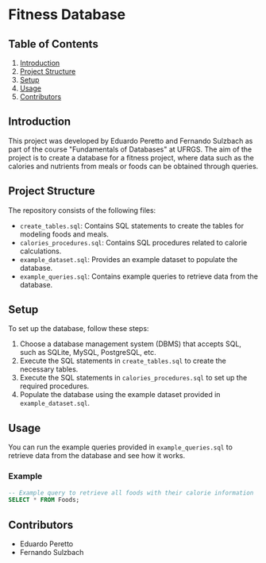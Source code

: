 # Fitness Database

## Table of Contents
1. [Introduction](#introduction)
2. [Project Structure](#project-structure)
3. [Setup](#setup)
4. [Usage](#usage)
5. [Contributors](#contributors)

## Introduction
This project was developed by Eduardo Peretto and Fernando Sulzbach as part of the course "Fundamentals of Databases" at UFRGS. The aim of the project is to create a database for a fitness project, where data such as the calories and nutrients from meals or foods can be obtained through queries.

## Project Structure
The repository consists of the following files:

- `create_tables.sql`: Contains SQL statements to create the tables for modeling foods and meals.
- `calories_procedures.sql`: Contains SQL procedures related to calorie calculations.
- `example_dataset.sql`: Provides an example dataset to populate the database.
- `example_queries.sql`: Contains example queries to retrieve data from the database.

## Setup
To set up the database, follow these steps:

1. Choose a database management system (DBMS) that accepts SQL, such as SQLite, MySQL, PostgreSQL, etc.
2. Execute the SQL statements in `create_tables.sql` to create the necessary tables.
3. Execute the SQL statements in `calories_procedures.sql` to set up the required procedures.
4. Populate the database using the example dataset provided in `example_dataset.sql`.

## Usage
You can run the example queries provided in `example_queries.sql` to retrieve data from the database and see how it works.

### Example
```sql
-- Example query to retrieve all foods with their calorie information
SELECT * FROM Foods;
```

## Contributors
- Eduardo Peretto
- Fernando Sulzbach
